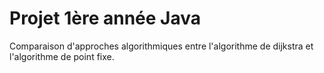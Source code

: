 # Projet 1ère année Java

Comparaison d'approches algorithmiques entre l'algorithme de dijkstra et l'algorithme de point fixe.

